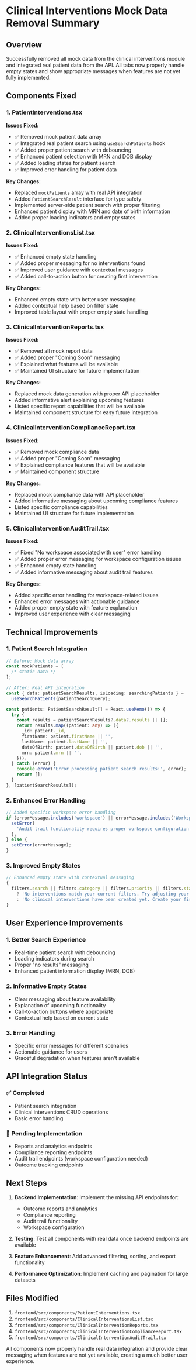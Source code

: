 # Clinical Interventions Mock Data Removal Summary

## Overview

Successfully removed all mock data from the clinical interventions module and integrated real patient data from the API. All tabs now properly handle empty states and show appropriate messages when features are not yet fully implemented.

## Components Fixed

### 1. PatientInterventions.tsx

**Issues Fixed:**

- ✅ Removed mock patient data array
- ✅ Integrated real patient search using `useSearchPatients` hook
- ✅ Added proper patient search with debouncing
- ✅ Enhanced patient selection with MRN and DOB display
- ✅ Added loading states for patient search
- ✅ Improved error handling for patient data

**Key Changes:**

- Replaced `mockPatients` array with real API integration
- Added `PatientSearchResult` interface for type safety
- Implemented server-side patient search with proper filtering
- Enhanced patient display with MRN and date of birth information
- Added proper loading indicators and empty states

### 2. ClinicalInterventionsList.tsx

**Issues Fixed:**

- ✅ Enhanced empty state handling
- ✅ Added proper messaging for no interventions found
- ✅ Improved user guidance with contextual messages
- ✅ Added call-to-action button for creating first intervention

**Key Changes:**

- Enhanced empty state with better user messaging
- Added contextual help based on filter state
- Improved table layout with proper empty state handling

### 3. ClinicalInterventionReports.tsx

**Issues Fixed:**

- ✅ Removed all mock report data
- ✅ Added proper "Coming Soon" messaging
- ✅ Explained what features will be available
- ✅ Maintained UI structure for future implementation

**Key Changes:**

- Replaced mock data generation with proper API placeholder
- Added informative alert explaining upcoming features
- Listed specific report capabilities that will be available
- Maintained component structure for easy future integration

### 4. ClinicalInterventionComplianceReport.tsx

**Issues Fixed:**

- ✅ Removed mock compliance data
- ✅ Added proper "Coming Soon" messaging
- ✅ Explained compliance features that will be available
- ✅ Maintained component structure

**Key Changes:**

- Replaced mock compliance data with API placeholder
- Added informative messaging about upcoming compliance features
- Listed specific compliance capabilities
- Maintained UI structure for future implementation

### 5. ClinicalInterventionAuditTrail.tsx

**Issues Fixed:**

- ✅ Fixed "No workspace associated with user" error handling
- ✅ Added proper error messaging for workspace configuration issues
- ✅ Enhanced empty state handling
- ✅ Added informative messaging about audit trail features

**Key Changes:**

- Added specific error handling for workspace-related issues
- Enhanced error messages with actionable guidance
- Added proper empty state with feature explanation
- Improved user experience with clear messaging

## Technical Improvements

### 1. Patient Search Integration

```typescript
// Before: Mock data array
const mockPatients = [
  /* static data */
];

// After: Real API integration
const { data: patientSearchResults, isLoading: searchingPatients } =
  useSearchPatients(patientSearchQuery);

const patients: PatientSearchResult[] = React.useMemo(() => {
  try {
    const results = patientSearchResults?.data?.results || [];
    return results.map((patient: any) => ({
      _id: patient._id,
      firstName: patient.firstName || '',
      lastName: patient.lastName || '',
      dateOfBirth: patient.dateOfBirth || patient.dob || '',
      mrn: patient.mrn || '',
    }));
  } catch (error) {
    console.error('Error processing patient search results:', error);
    return [];
  }
}, [patientSearchResults]);
```

### 2. Enhanced Error Handling

```typescript
// Added specific workspace error handling
if (errorMessage.includes('workspace') || errorMessage.includes('Workspace')) {
  setError(
    'Audit trail functionality requires proper workspace configuration. Please contact your administrator.'
  );
} else {
  setError(errorMessage);
}
```

### 3. Improved Empty States

```typescript
// Enhanced empty state with contextual messaging
{
  filters.search || filters.category || filters.priority || filters.status
    ? 'No interventions match your current filters. Try adjusting your search criteria.'
    : 'No clinical interventions have been created yet. Create your first intervention to get started.';
}
```

## User Experience Improvements

### 1. Better Search Experience

- Real-time patient search with debouncing
- Loading indicators during search
- Proper "no results" messaging
- Enhanced patient information display (MRN, DOB)

### 2. Informative Empty States

- Clear messaging about feature availability
- Explanation of upcoming functionality
- Call-to-action buttons where appropriate
- Contextual help based on current state

### 3. Error Handling

- Specific error messages for different scenarios
- Actionable guidance for users
- Graceful degradation when features aren't available

## API Integration Status

### ✅ Completed

- Patient search integration
- Clinical interventions CRUD operations
- Basic error handling

### 🚧 Pending Implementation

- Reports and analytics endpoints
- Compliance reporting endpoints
- Audit trail endpoints (workspace configuration needed)
- Outcome tracking endpoints

## Next Steps

1. **Backend Implementation**: Implement the missing API endpoints for:

   - Outcome reports and analytics
   - Compliance reporting
   - Audit trail functionality
   - Workspace configuration

2. **Testing**: Test all components with real data once backend endpoints are available

3. **Feature Enhancement**: Add advanced filtering, sorting, and export functionality

4. **Performance Optimization**: Implement caching and pagination for large datasets

## Files Modified

1. `frontend/src/components/PatientInterventions.tsx`
2. `frontend/src/components/ClinicalInterventionsList.tsx`
3. `frontend/src/components/ClinicalInterventionReports.tsx`
4. `frontend/src/components/ClinicalInterventionComplianceReport.tsx`
5. `frontend/src/components/ClinicalInterventionAuditTrail.tsx`

All components now properly handle real data integration and provide clear messaging when features are not yet available, creating a much better user experience.
